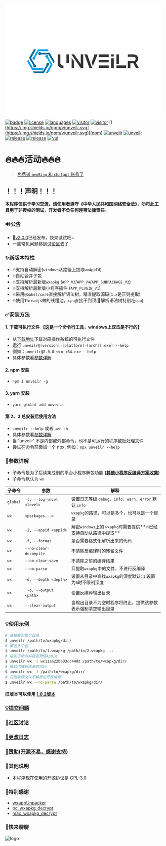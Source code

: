 ![logo](./images/logo.svg)<br>
[![badge](https://img.shields.io/badge/r3x5ur-unveilr-red)][repo]
[![license](https://img.shields.io/github/license/r3x5ur/unveilr?v=2)][repo]
[![languages](https://img.shields.io/github/languages/top/r3x5ur/unveilr)][repo]
[![visitor](https://visitor-badge.glitch.me/badge?page_id=https://github.com/r3x5ur/unveilr)][repo]
[![visitor](https://img.shields.io/github/commit-activity/m/r3x5ur/unveilr)][repo]
[![https://img.shields.io/npm/v/unveilr.svg](https://img.shields.io/npm/v/unveilr.svg)][npm]
[![unveilr](https://img.shields.io/npm/dt/unveilr.svg)][npm]
[![unveilr](https://img.shields.io/node/v/unveilr)][npm]
[![release](https://github.com/r3x5ur/unveilr/actions/workflows/release.yml/badge.svg?event=push)][release]
[![release](https://img.shields.io/github/downloads/r3x5ur/unveilr/total)][release]
[![vul](https://img.shields.io/snyk/vulnerabilities/github/r3x5ur/unveilr)][repo]

# 🔥🔥🔥活动🔥🔥🔥
> [免费送 `newBing` 和 `chatgpt` 账号了](http://r3x5ur.me/sponsor)

## ！！！声明！！！
**本程序仅供于学习交流，请使用者遵守《中华人民共和国网络安全法》，勿将此工具用于非授权的测试，开发者不负任何连带法律责任。**

### :loud_sound:公告
- :rocket:[v2.0.0](https://github.com/r3x5ur/unveilr/releases/tag/)已经发布，快来试试吧~
- 一些常见问题移到[讨论区](https://github.com/r3x5ur/unveilr/discussions)去了

### ✨新版本特性

- 🔥支持自动解密(`windows`从路径上提取`wxAppId`)
- 🔥自动合并子包
- 🔥支持解析最新版`wxapkg` (`APP_V3`/`APP_V4`/`APP_SUBPACKAGE_V2`)
- 🔥支持解析最新版小程序插件 (`APP_PLUGIN_V1`)
- 🔥采用`@babel/core`直接解析语法树，精准提取源码(`1.x`是正则提取)
- 🔥使用`Threadjs`做的线程池，`cpu`直接干到顶(🤡解析语法树特别吃`cpu`)

### ✅安装方法

#### 1. 下载可执行文件 【这是一个命令行工具，windows上双击是不行的】

- 从[下载地址][release]下载对应操作系统的可执行文件
- 运行 `unveilr@[version]-[platform]-[arch][.exe] --help`
- 例如：`unveilr@2.0.0-win-x64.exe --help`
- 具体参数看[参数详解](#%E5%8F%82%E6%95%B0%E8%AF%A6%E8%A7%A3)

#### 2. npm 安装
- `npm i unveilr -g`

#### 3. yarn 安装
- `yarn global add unveilr`

#### 第 2、3 总安装后使用方法
- `unveilr --help` 或者 `uvr -h`
- 具体参数看[参数详解](#%E5%8F%82%E6%95%B0%E8%AF%A6%E8%A7%A3)
- 当 'unveilr' 不是内部或外部命令，也不是可运行的程序或批处理文件
- 尝试在命令前面加一个 npx, 例如：`npx unveilr --help`


### 📝参数详解

- 子命令是为了后续集成别的平台小程序解包功能 **([其他小程序反编译方案收集](https://github.com/r3x5ur/unveilr/discussions/24))**
- 子命令默认为 `wx`

| 子命令      | 参数                        | 解释                                             |
|----------|---------------------------|------------------------------------------------|
| `global` | `-l, --log-level <level>` | 设置日志等级 `debug`，`info`，`warn`，`error` 默认 `info` |
| `wx`     | `<packages...>`           | `wxapkg`的路径，可以是多个，也可以是一个目录                     |
| `wx`     | `-i, --appid <appid>`     | 解密`windows`上的 `wxapkg`时需要提供**🔥已经支持自动从路径中提取**  |
| `wx`     | `-f, --format`            | 是否需要格式化解析出来的代码                                 |
| `wx`     | `--no-clear-decompile`    | 不清除反编译时的残留文件                                   |
| `wx`     | `--no-clear-save`         | 不清除之前的编译结果                                     |
| `wx`     | `--no-parse`              | 只提取`wxapkg`中的文件，不进行反编译                         |
| `wx`     | `-d, --depth <depth>`     | 设置从目录中查找`wxapkg`的深度默认: `1` 设置为`0`时不限制深度        |
| `wx`     | ` -o, --output <path>`    | 设置反编译输出目录                                      |
| `wx`     | `--clear-output`          | 当输出目录不为空时程序将终止，提供该参数表示强制清空输出目录                 |

### 💡使用示例

```bash
# 直接解包整个目录
$ unveilr /path/to/wxapkg/dir/
# 解包多个包
$ unveilr /path/to/1.wxapkg /path/to/2.wxapkg ...
# 指定子命令并指定微信AppId
$ unveilr wx -i wx11aa22bb33cc44dd /path/to/wxapkg/dir/
# 格式化解析出来的代码
$ unveilr wx -f /path/to/wxapkg/dir/
# 只提取源文件不解析进行反编译
$ unveilr wx --no-parse /path/to/wxapkg/dir/
```

#### 旧版本可以使用 [1.0.2版本](https://github.com/r3x5ur/unveilr/releases/tag/v1.0.2)

### [:bulb:提交问题](https://github.com/r3x5ur/wxapkg-unpacker/issues)

### [:triangular_flag_on_post:社区讨论](https://github.com/r3x5ur/unveilr/discussions)

### [:memo:更改日志](https://github.com/r3x5ur/wxapkg-unpacker/blob/master/CHANGELOG.md)

### [:money_with_wings:赞助(开源不易，感谢支持)](https://github.com/r3x5ur/wxapkg-unpacker/blob/master/CONTRIBUTING.md)

### 💬其他说明

- 本程序现在使用的开源协议是 [GPL-3.0](https://www.gnu.org/licenses/gpl-3.0.html)

### 🍻特别感谢

- [wxappUnpacker](https://github.com/qwerty472123/wxappUnpacker)
- [pc_wxapkg_decrypt](https://github.com/BlackTrace/pc_wxapkg_decrypt)
- [mac_wxapkg_decrypt](https://github.com/TinyNiko/mac_wxapkg_decrypt)


### :monocle_face:快来聊聊
![logo](https://gcore.jsdelivr.net/gh/r3x5ur/oss/unveilr/group-chat.jpg)

[repo]:https://github.com/r3x5ur/unveilr

[npm]:https://www.npmjs.com/package/unveilr

[release]:https://github.com/r3x5ur/unveilr/releases
